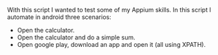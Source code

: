 With this script I wanted to test some of my Appium skills. In this script I automate in android three scenarios:
 - Open the calculator.
 - Open the calculator and do a simple sum.
 - Open google play, download an app and open it (all using XPATH).
